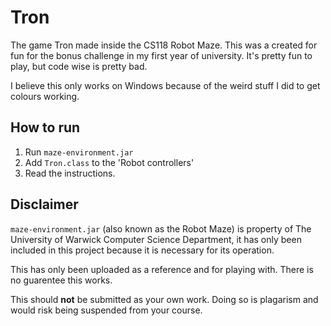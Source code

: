 # Tron
The game Tron made inside the CS118 Robot Maze. This was a created for fun for the bonus challenge in my first year of university. It's pretty fun to play, but code wise is pretty bad.

I believe this only works on Windows because of the weird stuff I did to get colours working.

## How to run

1. Run `maze-environment.jar`
2. Add `Tron.class` to the 'Robot controllers'
3. Read the instructions.

## Disclaimer
`maze-environment.jar` (also known as the Robot Maze) is property of The University of Warwick Computer Science Department, it has only been included in this project because it is necessary for its operation.

This has only been uploaded as a reference and for playing with. There is no guarentee this works.

This should **not** be submitted as your own work. Doing so is plagarism and would risk being suspended from your course.
